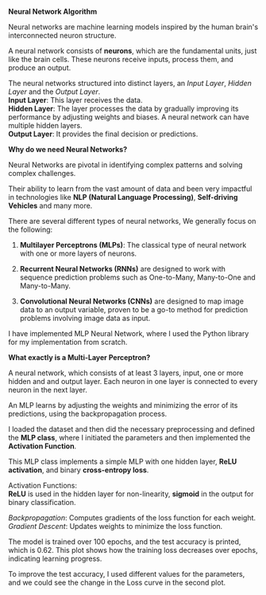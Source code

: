 **Neural Network Algorithm**

Neural networks are machine learning models inspired by the human brain's interconnected neuron structure.<br/>

A neural network consists of **neurons**, which are the fundamental units, just like the brain cells. These neurons receive inputs, process them, and produce an output.<br/>

The neural networks structured into distinct layers, an *Input Layer*, *Hidden Layer* and the *Output Layer*.<br/>
**Input Layer**: This layer receives the data.<br/>
**Hidden Layer**: The layer processes the data by gradually improving its performance by adjusting weights and biases. A neural network can have multiple hidden layers.<br/>
**Output Layer**: It provides the final decision or predictions.<br/>


**Why do we need Neural Networks?** <br/>

Neural Networks are pivotal in identifying complex patterns and solving complex challenges.<br/>

Their ability to learn from the vast amount of data and been very impactful in technologies like
**NLP (Natural Language Processing)**, **Self-driving Vehicles** and many more. <br/>

There are several different types of neural networks, We generally focus on the following:<br/>

1. **Multilayer Perceptrons (MLPs)**: The classical type of neural network with one or more layers of neurons.<br/>

2. **Recurrent Neural Networks (RNNs)** are designed to work with sequence prediction problems such as One-to-Many, Many-to-One and Many-to-Many.<br/>

3. **Convolutional Neural Networks (CNNs)** are designed to map image data to an output variable, proven to be a go-to method for prediction problems involving image data as input.<br/>


I have implemented MLP Neural Network, where I used the Python library for my implementation from scratch.<br/>

**What exactly is a Multi-Layer Perceptron?** <br/>

A neural network, which consists of at least 3 layers, input, one or more hidden and and output layer. Each neuron in one layer is connected to every neuron in the next layer.<br/>

An MLP learns by adjusting the weights and minimizing the error of its predictions, using the backpropagation process.<br/>

I loaded the dataset and then did the necessary preprocessing and defined the **MLP class**, where I initiated the parameters and then implemented the **Activation Function**.<br/>

This MLP class implements a simple MLP with one hidden layer, **ReLU activation**, and binary
**cross-entropy loss**.<br/>

Activation Functions:<br/>
**ReLU** is used in the hidden layer for non-linearity, **sigmoid** in the output for binary
classification.<br/>

*Backpropagation*: Computes gradients of the loss function for each weight.<br/>
*Gradient Descent*: Updates weights to minimize the loss function.<br/>

The model is trained over 100 epochs, and the test accuracy is printed, which is 0.62.
This plot shows how the training loss decreases over epochs, indicating learning progress.<br/>

To improve the test accuracy, I used different values for the parameters, and we could see the change in the Loss curve in the second plot.



